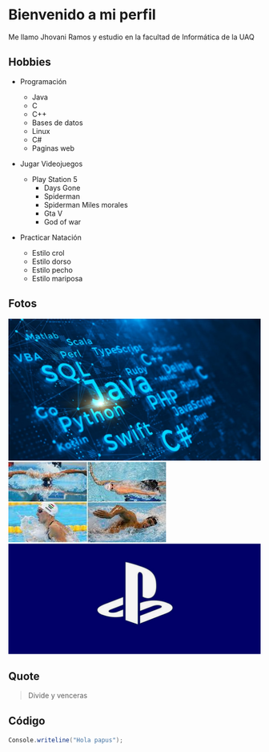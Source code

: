 # Bienvenido a mi perfil

Me llamo Jhovani Ramos y estudio en la facultad de Informática de la UAQ

## Hobbies
- Programación
     - Java
     - C
     - C++
     - Bases de datos
     - Linux
     - C#
     - Paginas web

- Jugar Videojuegos
     - Play Station 5
       * Days Gone 
       * Spiderman
       * Spiderman Miles morales 
       * Gta V
       * God of war

- Practicar Natación
     - Estilo crol
     - Estilo dorso 
     - Estilo pecho
     - Estilo mariposa

## Fotos
![Picture](prog.jpg)
![Picture](nado.jpg)
![Picture](pslogo.jpg)
##  Quote

> Divide y venceras

## Código

```C#
Console.writeline("Hola papus");

